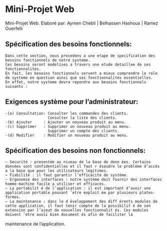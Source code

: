 # Mini-Projet Web
Mini-Projet Web. Elaboré par: Aymen Chebli | Belhassen Hashous | Ramez Ouerfelli


## Spécification des besoins fonctionnels:

    Dans cette section, nous procedons a une etape de specification des besoins fonctionnels de notre systeme.
    Ces besoins seront modelises a travers une etude detaillee de ses fonctionnalites.
    En fait, les besoins fonctionnels servent a mieux comprendre le role de systeme en question ainsi que ses fonctionnalites essentielles.
    En effet, notre systeme devra repondre aux besoins fonctionnels suivants :

## Exigences système pour l’administrateur: 
    -(a) Consultation: Consulter les commandes des clients.
                       Consulter la liste des clients.
    -(b) Ajouter     : Ajouter un nouveau produit au menu.
    -(c) Supprimer   : Supprimer un nouveau produit au menu.
                       Supprimer un compte des clients.
    -(d) Modifier    : Modifier un nouveau produit au menu.
    

## Spécification des besoins non fonctionnels:

    — Securité : presentée au niveau de la base de donn ́ees. Certains données sont confidentielles et il faut r ́esoudre le problème d’accès a la base que pour les utilisateurs legitimes.
    — Fiabilité : il faut garantir l’efficacité de système.
    — Ergonomie des interfaces : notre système doit fournir des interfaces homme-machine facile a utiliser et efficaces.
    — La portabilit ́e de l’application : il est important d’avoir une application portable pouvant ˆetre exploit ́ee par plusieurs plates-formes.
    — La maintenance : dans le d ́eveloppement des diff ́erents modules de cette application, il faut tenir compte de la possibilit ́e de son extension par l’ajout de nouvelles fonctionnalit ́es. Ces modules doivent ˆetre aussi bien document ́es afin de faciliter la
maintenance de l’application.
